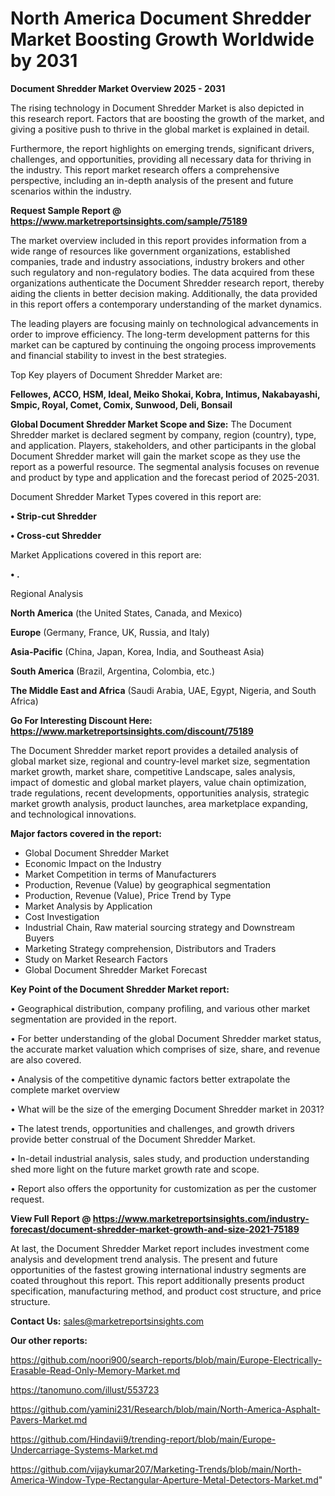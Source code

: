 # North America Document Shredder Market Boosting Growth Worldwide by 2031

<Strong> Document Shredder Market Overview 2025 - 2031</strong>

The rising technology in Document Shredder Market is also depicted in this research report. Factors that are boosting the growth of the market, and giving a positive push to thrive in the global market is explained in detail.

Furthermore, the report highlights on emerging trends, significant drivers, challenges, and opportunities, providing all necessary data for thriving in the industry. This report market research offers a comprehensive perspective, including an in-depth analysis of the present and future scenarios within the industry.

<strong>Request Sample Report @ <a href=https://www.marketreportsinsights.com/sample/75189>https://www.marketreportsinsights.com/sample/75189</a></strong>

The market overview included in this report provides information from a wide range of resources like government organizations, established companies, trade and industry associations, industry brokers and other such regulatory and non-regulatory bodies. The data acquired from these organizations authenticate the Document Shredder research report, thereby aiding the clients in better decision making. Additionally, the data provided in this report offers a contemporary understanding of the market dynamics.

The leading players are focusing mainly on technological advancements in order to improve efficiency. The long-term development patterns for this market can be captured by continuing the ongoing process improvements and financial stability to invest in the best strategies.

Top Key players of Document Shredder Market are:

<strong>Fellowes, ACCO, HSM, Ideal, Meiko Shokai, Kobra, Intimus, Nakabayashi, Smpic, Royal, Comet, Comix, Sunwood, Deli, Bonsail</strong>

<strong><b>Global Document Shredder Market Scope and Size:</b></strong>
The Document Shredder market is declared segment by company, region (country), type, and application. Players, stakeholders, and other participants in the global Document Shredder market will gain the market scope as they use the report as a powerful resource. The segmental analysis focuses on revenue and product by type and application and the forecast period of 2025-2031.

Document Shredder Market Types covered in this report are:

<strong>• Strip-cut Shredder

• Cross-cut Shredder</strong>

Market Applications covered in this report are:

<strong>• .</strong> 

Regional Analysis

<strong>North America</strong> (the United States, Canada, and Mexico)

<strong>Europe</strong> (Germany, France, UK, Russia, and Italy)

<strong>Asia-Pacific</strong> (China, Japan, Korea, India, and Southeast Asia)

<strong>South America</strong> (Brazil, Argentina, Colombia, etc.)

<strong>The Middle East and Africa</strong> (Saudi Arabia, UAE, Egypt, Nigeria, and South Africa)

<strong>Go For Interesting Discount Here: <a href=https://www.marketreportsinsights.com/discount/75189>https://www.marketreportsinsights.com/discount/75189</a></strong>

The Document Shredder market report provides a detailed analysis of global market size, regional and country-level market size, segmentation market growth, market share, competitive Landscape, sales analysis, impact of domestic and global market players, value chain optimization, trade regulations, recent developments, opportunities analysis, strategic market growth analysis, product launches, area marketplace expanding, and technological innovations.

<strong><b>Major factors covered in the report:</b></strong>
<ul>
  <li>Global Document Shredder Market </li>
  <li>Economic Impact on the Industry</li>
  <li>Market Competition in terms of Manufacturers</li>
  <li>Production, Revenue (Value) by geographical segmentation</li>
  <li>Production, Revenue (Value), Price Trend by Type</li>
  <li>Market Analysis by Application</li>
  <li>Cost Investigation</li>
  <li>Industrial Chain, Raw material sourcing strategy and Downstream Buyers</li>
  <li>Marketing Strategy comprehension, Distributors and Traders</li>
  <li>Study on Market Research Factors</li>
  <li>Global Document Shredder Market Forecast</li>
</ul>

<strong><b>Key Point of the Document Shredder Market report:</b></strong>

• Geographical distribution, company profiling, and various other market segmentation are provided in the report.

• For better understanding of the global Document Shredder market status, the accurate market valuation which comprises of size, share, and revenue are also covered.

• Analysis of the competitive dynamic factors better extrapolate the complete market overview

• What will be the size of the emerging Document Shredder market in 2031?

• The latest trends, opportunities and challenges, and growth drivers provide better construal of the Document Shredder Market.

• In-detail industrial analysis, sales study, and production understanding shed more light on the future market growth rate and scope.

• Report also offers the opportunity for customization as per the customer request.

<strong><b>View Full Report @ <a href=https://www.marketreportsinsights.com/industry-forecast/document-shredder-market-growth-and-size-2021-75189>https://www.marketreportsinsights.com/industry-forecast/document-shredder-market-growth-and-size-2021-75189</a></b></strong>


At last, the Document Shredder Market report includes investment come analysis and development trend analysis. The present and future opportunities of the fastest growing international industry segments are coated throughout this report. This report additionally presents product specification, manufacturing method, and product cost structure, and price structure.

<strong>Contact Us:</strong>
sales@marketreportsinsights.com

<strong>Our other reports:</strong>

<a href=https://github.com/noori900/search-reports/blob/main/Europe-Electrically-Erasable-Read-Only-Memory-Market.md>https://github.com/noori900/search-reports/blob/main/Europe-Electrically-Erasable-Read-Only-Memory-Market.md</a>

<a href=https://tanomuno.com/illust/553723>https://tanomuno.com/illust/553723</a>

<a href=https://github.com/yamini231/Research/blob/main/North-America-Asphalt-Pavers-Market.md>https://github.com/yamini231/Research/blob/main/North-America-Asphalt-Pavers-Market.md</a>

<a href=https://github.com/Hindavii9/trending-report/blob/main/Europe-Undercarriage-Systems-Market.md>https://github.com/Hindavii9/trending-report/blob/main/Europe-Undercarriage-Systems-Market.md</a>

<a href=https://github.com/vijaykumar207/Marketing-Trends/blob/main/North-America-Window-Type-Rectangular-Aperture-Metal-Detectors-Market.md>https://github.com/vijaykumar207/Marketing-Trends/blob/main/North-America-Window-Type-Rectangular-Aperture-Metal-Detectors-Market.md</a>"
